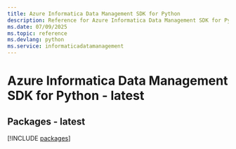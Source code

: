 ```yaml
---
title: Azure Informatica Data Management SDK for Python
description: Reference for Azure Informatica Data Management SDK for Python
ms.date: 07/09/2025
ms.topic: reference
ms.devlang: python
ms.service: informaticadatamanagement
---
```

# Azure Informatica Data Management SDK for Python - latest
## Packages - latest
[!INCLUDE [packages](informatica-data-management-index.md)]